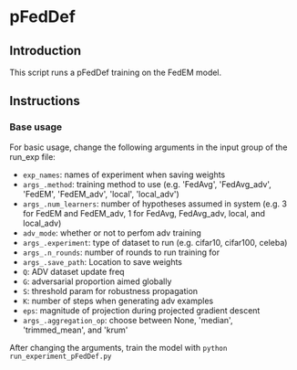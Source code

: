  # pFedDef
 
## Introduction

This script runs a pFedDef training on the FedEM model.

## Instructions

### Base usage

For basic usage, change the following arguments in the input group of the run_exp file:
- ```exp_names```: names of experiment when saving weights
- ```args_.method```: training method to use (e.g. 'FedAvg', 'FedAvg_adv', 'FedEM', 'FedEM_adv', 'local', 'local_adv')
- ```args_.num_learners```: number of hypotheses assumed in system (e.g. 3 for FedEM and FedEM_adv, 1 for FedAvg, FedAvg_adv, local, and local_adv)
- ```adv_mode```: whether or not to perfom adv training
- ```args_.experiment```: type of dataset to run (e.g. cifar10, cifar100, celeba)
- ```args_.n_rounds```: number of rounds to run training for
- ```args_.save_path```: Location to save weights
- ```Q```: ADV dataset update freq
- ```G```: adversarial proportion aimed globally
- ```S```: threshold param for robustness propagation
- ```K```: number of steps when generating adv examples
- ```eps```: magnitude of projection during projected gradient descent
- ```args_.aggregation_op```: choose between None, 'median', 'trimmed_mean', and 'krum'

After changing the arguments, train the model with
```python run_experiment_pFedDef.py```
